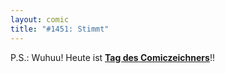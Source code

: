 ```yaml
---
layout: comic
title: "#1451: Stimmt"
---
```


P.S.:
Wuhuu! Heute ist <a href="http://www.fonflatter.de/kalender"><strong>Tag des Comiczeichners</strong></a>!!
